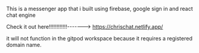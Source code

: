 This is a messenger app that i built using firebase, google sign in and react chat engine
 
Check it out here!!!!!!!!!!!!------->   https://chrischat.netlify.app/

it will not function in the gitpod workspace because it requires a registered domain name.
